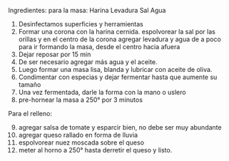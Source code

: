 Ingredientes:
para la masa:
Harina
Levadura
Sal
Agua
1. Desinfectamos superficies y herramientas
2. Formar una corona con la harina cernida. espolvorear la sal por las orillas y en el centro de la corona agregar levadura y agua de a poco para ir formando la masa, desde el centro hacia afuera
3. Dejar reposar por 15 min
4. De ser necesario agregar más agua y el aceite.
5. Luego formar una masa lisa, blanda y lubricar con aceite de oliva.
6. Condimentar con especias y dejar fermentar hasta que aumente su tamaño
7. Una vez fermentada, darle la forma con la mano o uslero
8. pre-hornear la masa a 250° por 3 minutos

Para el relleno:

9. agregar salsa de tomate y esparcir bien, no debe ser muy abundante
10. agregar queso rallado en forma de lluvia
11. espolvorear nuez moscada sobre el queso
12. meter al horno a 250° hasta derretir el queso y listo.
